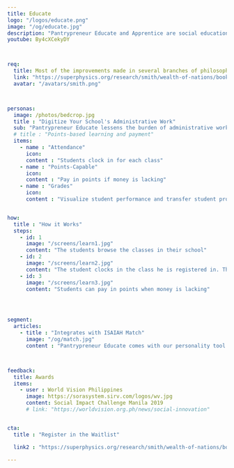 ```yaml
---
title: Educate
logo: "/logos/educate.png"
image: "/og/educate.jpg"
description: "Pantrypreneur Educate and Apprentice are social education systems derived from Adam Smith's educational reform proposal in the Wealth of Nations"
youtube: By4cXCekyDY



req:
  title: Most of the improvements made in several branches of philosophy were not made in universities.. For a long time, several of those universities chose to remain the sanctuaries for exploded systems and obsolete prejudices.. In general, the richest and best endowed universities were the slowest in adopting those improvements.
  link: "https://superphysics.org/research/smith/wealth-of-nations/book-5/chapter-1/part-3zd"
  avatar: "/avatars/smith.png"



personas:
  image: /photos/bedcrop.jpg
  title : "Digitize Your School's Administrative Work"
  sub: "Pantrypreneur Educate lessens the burden of administrative work so you can focus on teaching"
  # title : "Points-based learning and payment"
  items:
    - name : "Attendance"
      icon: 
      content : "Students clock in for each class"
    - name : "Points-Capable"      
      icon: 
      content : "Pay in points if money is lacking"      
    - name : "Grades"
      icon: 
      content : "Visualize student performance and transfer student profiles between schools" 


how:
  title : "How it Works"
  steps:
    - id: 1
      image: "/screens/learn1.jpg"
      content: "The students browse the classes in their school"
    - id: 2
      image: "/screens/learn2.jpg"
      content: "The student clocks in the class he is registered in. The teacher can enter test scores to visualize the performance of each student"
    - id: 3
      image: "/screens/learn3.jpg"
      content: "Students can pay in points when money is lacking"




segment:
  articles:
    - title : "Integrates with ISAIAH Match"
      image: "/og/match.jpg"
      content : "Pantrypreneur Educate comes with our personality tool called ISAIAH Match to match students with the proper teachers or lessons."



feedback:
  title: Awards
  items:
    - user : World Vision Philippines
      image: https://sorasystem.sirv.com/logos/wv.jpg
      content: Social Impact Challenge Manila 2019
      # link: "https://worldvision.org.ph/news/social-innovation"


cta:
  title : "Register in the Waitlist"

  link2 : "https://superphysics.org/research/smith/wealth-of-nations/book-5/chapter-1/part-3zd"
  
---
```

